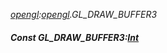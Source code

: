 _[opengl](../../modules/opengl/opengl-module.md):[opengl](../../modules/opengl/opengl-module.md).GL\_DRAW\_BUFFER3_
##### Const GL\_DRAW\_BUFFER3:[Int](../../modules/wonkey/wonkey-types-int.md)
